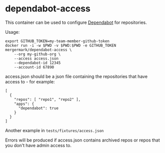 # dependabot-access

This container can be used to configure [Dependabot](https://dependabot.com/) for repositories.

Usage:

    export GITHUB_TOKEN=my-team-member-github-token
    docker run -i -w $PWD -v $PWD:$PWD -e GITHUB_TOKEN mergermark/dependabot-access \
        --org my-github-org \
        --access access.json
        --dependabot-id 12345
        --account-id 67890

access.json should be a json file containing the repositories that have
access to - for example:

    [
      {
        "repos": [ "repo1", "repo2" ],
        "apps": {
          "dependabot": true
        }
      }
    ]

Another example in `tests/fixtures/access.json`

Errors will be produced if access.json contains archived repos or repos
that you don't have admin access to.
